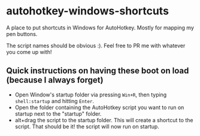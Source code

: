 # autohotkey-windows-shortcuts
A place to put shortcuts in Windows for AutoHotkey. Mostly for mapping my pen buttons.

The script names should be obvious :). Feel free to PR me with whatever you come up with!

## Quick instructions on having these boot on load (because I always forget)
* Open Window's startup folder via pressing `Win+R`, then typing `shell:startup` and hitting `Enter`.
* Open the folder containing the AutoHotkey script you want to run on startup next to the "startup" folder.
* alt+drag the script to the startup folder. This will create a shortcut to the script.
That should be it! the script will now run on startup.

